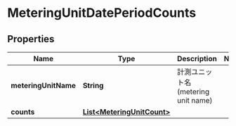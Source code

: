 

# MeteringUnitDatePeriodCounts


## Properties

| Name | Type | Description | Notes |
|------------ | ------------- | ------------- | -------------|
|**meteringUnitName** | **String** | 計測ユニット名(metering unit name) |  |
|**counts** | [**List&lt;MeteringUnitCount&gt;**](MeteringUnitCount.md) |  |  |



